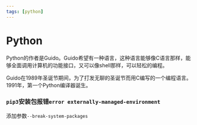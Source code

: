```yaml
---
tags: [python]
---
```

# Python

Python的作者是Guido。Guido希望有一种语言，这种语言能够像C语言那样，能够全面调用计算机的功能接口，又可以像shell那样，可以轻松的编程。

Guido在1989年圣诞节期间，为了打发无聊的圣诞节而用C编写的一个编程语言。1991年，第一个Python编译器诞生。

### `pip3`安装包报错`error externally-managed-environment`

添加参数`--break-system-packages`